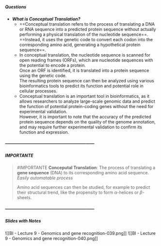 ##### Questions
- ***What is Conceptual Translation?***
	- ==Conceptual translation refers to the process of translating a DNA or RNA sequence into a predicted protein sequence without actually performing a physical translation of the nucleotide sequence==. <br>==Instead, it uses the genetic code to convert each codon into the corresponding amino acid, generating a hypothetical protein sequence==.
	- In conceptual translation, the nucleotide sequence is scanned for open reading frames (ORFs), which are nucleotide sequences with the potential to encode a protein. <br>Once an ORF is identified, it is translated into a protein sequence using the genetic code. <br>The resulting protein sequence can then be analyzed using various bioinformatics tools to predict its function and potential role in cellular processes.
	- Conceptual translation is an important tool in bioinformatics, as it allows researchers to analyze large-scale genomic data and predict the function of potential protein-coding genes without the need for experimental validation. <br>However, it is important to note that the accuracy of the predicted protein sequence depends on the quality of the genome annotation, and may require further experimental validation to confirm its function and expression.

##### —————————————————————
##### IMPORTANTE

> #IMPORTANTE **Conceputal Translation**:
> The process of translating a **gene sequence** (DNA) to its corresponding amino acid sequence. 
> *Easily automatable process*
> 
> Amino acid sequences can then be studied, for example to predict their structural trend, like the propensity to form $\alpha$-helices or $\beta$-sheets.

##### —————————————————————
##### Slides with Notes
![[BI - Lecture 9 - Genomics and gene recognition-039.png]] ![[BI - Lecture 9 - Genomics and gene recognition-040.png]]
